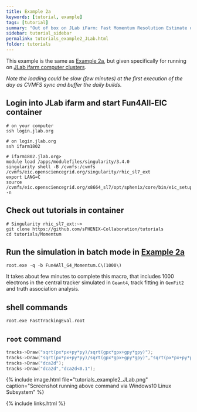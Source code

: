 ```yaml
---
title: Example 2a
keywords: [tutorial, example]
tags: [tutorial]
summary: "Out of box on JLab iFarm: Fast Momentum Resolution Estimate during Design Stage"
sidebar: tutorial_sidebar
permalink: tutorials_example2_JLab.html
folder: tutorials
---
```


This example is the same as [Example 2a](/tutorials_example2a.html), 
but given specifically for running on [JLab ifarm computer clusters](https://scicomp.jlab.org/). 

*Note the loading could be slow (few minutes) at the first execution of the day as CVMFS sync and buffer the daily builds.*

## Login into JLab ifarm and start Fun4All-EIC container

```
# on your computer
ssh login.jlab.org

# on login.jlab.org
ssh ifarm1802

# ifarm1802.jlab.org> 
module load /apps/modulefiles/singularity/3.4.0
singularity shell -B /cvmfs:/cvmfs /cvmfs/eic.opensciencegrid.org/singularity/rhic_sl7_ext
export LANG=C
source /cvmfs/eic.opensciencegrid.org/x8664_sl7/opt/sphenix/core/bin/eic_setup.sh -n
```

## Check out tutorials in container

```
# Singularity rhic_sl7_ext:~>
git clone https://github.com/sPHENIX-Collaboration/tutorials
cd tutorials/Momentum
```

## Run the simulation in batch mode in [Example 2a](/tutorials_example2a.html)

```
root.exe -q -b Fun4All_G4_Momentum.C\(1000\)
```
It takes about few minutes to complete this macro, that includes 1000 electrons in the central tracker simulated in `Geant4`, track fitting in `GenFit2` and truth association analysis. 

## shell commands

```
root.exe FastTrackingEval.root
```

## `root` command

```cpp
tracks->Draw("sqrt(px*px+py*py)/sqrt(gpx*gpx+gpy*gpy)");
tracks->Draw("sqrt(px*px+py*py)/sqrt(gpx*gpx+gpy*gpy)","sqrt(px*px+py*py)/sqrt(gpx*gpx+gpy*gpy)>0.8");
tracks->Draw("dca2d");
tracks->Draw("dca2d","dca2d<0.1");
```

{% include image.html file="tutorials_example2_JLab.png" caption="Screenshot running above command via Windows10 Linux Subsystem" %}

{% include links.html %}
